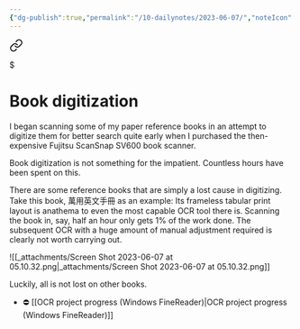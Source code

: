 ```yaml
---
{"dg-publish":true,"permalink":"/10-dailynotes/2023-06-07/","noteIcon":"2"}
---
```




<div class="transclusion internal-embed is-loaded"><a class="markdown-embed-link" href="/book-digitization/" aria-label="Open link"><svg xmlns="http://www.w3.org/2000/svg" width="24" height="24" viewBox="0 0 24 24" fill="none" stroke="currentColor" stroke-width="2" stroke-linecap="round" stroke-linejoin="round" class="svg-icon lucide-link"><path d="M10 13a5 5 0 0 0 7.54.54l3-3a5 5 0 0 0-7.07-7.07l-1.72 1.71"></path><path d="M14 11a5 5 0 0 0-7.54-.54l-3 3a5 5 0 0 0 7.07 7.07l1.71-1.71"></path></svg></a><div class="markdown-embed">

$<div class="markdown-embed-title">

# Book digitization

</div>



I began scanning some of my paper reference books in an attempt to digitize them for better search quite early when I purchased the then-expensive Fujitsu ScanSnap SV600 book scanner.

Book digitization is not something for the impatient. Countless hours have been spent on this.

There are some reference books that are simply a lost cause in digitizing. Take this book, 萬用英文手冊 as an example: Its frameless tabular print layout is anathema to even the most capable OCR tool there is. Scanning the book in, say, half an hour only gets 1% of the work done. The subsequent OCR with a huge amount of manual adjustment required is clearly not worth carrying out.

![[_attachments/Screen Shot 2023-06-07 at 05.10.32.png\|_attachments/Screen Shot 2023-06-07 at 05.10.32.png]]

Luckily, all is not lost on other books. 
- ⛔️ [[OCR project progress (Windows FineReader)\|OCR project progress (Windows FineReader)]]

</div></div>
